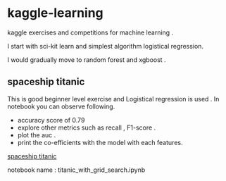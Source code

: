 # kaggle-learning
kaggle exercises and competitions for machine learning .

I start with sci-kit learn and simplest algorithm logistical regression. 

I would gradually move to random forest and xgboost .


## spaceship titanic 

This is good beginner level exercise and 
Logistical regression is used . In notebook you can observe following.
* accuracy score of 0.79
* explore other metrics such as recall , F1-score .
* plot the auc .
* print the co-efficients with the model with each features. 

[spaceship titanic](https://www.kaggle.com/c/spaceship-titanic) 

notebook name : titanic_with_grid_search.ipynb
